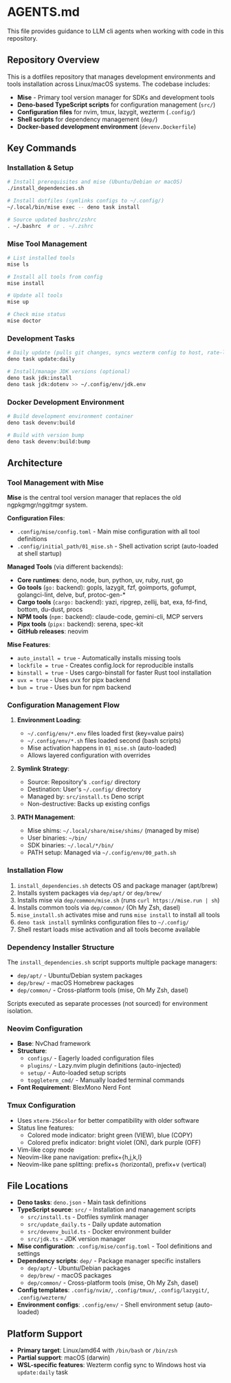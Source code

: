 # AGENTS.md

This file provides guidance to LLM cli agents when working with code in this repository.

## Repository Overview

This is a dotfiles repository that manages development environments and tools installation across Linux/macOS systems. The codebase includes:

- **Mise** - Primary tool version manager for SDKs and development tools
- **Deno-based TypeScript scripts** for configuration management (`src/`)
- **Configuration files** for nvim, tmux, lazygit, wezterm (`.config/`)
- **Shell scripts** for dependency management (`dep/`)
- **Docker-based development environment** (`devenv.Dockerfile`)

## Key Commands

### Installation & Setup

```bash
# Install prerequisites and mise (Ubuntu/Debian or macOS)
./install_dependencies.sh

# Install dotfiles (symlinks configs to ~/.config/)
~/.local/bin/mise exec -- deno task install

# Source updated bashrc/zshrc
. ~/.bashrc  # or . ~/.zshrc
```

### Mise Tool Management

```bash
# List installed tools
mise ls

# Install all tools from config
mise install

# Update all tools
mise up

# Check mise status
mise doctor
```

### Development Tasks

```bash
# Daily update (pulls git changes, syncs wezterm config to host, rate-limited to 16hr intervals)
deno task update:daily

# Install/manage JDK versions (optional)
deno task jdk:install
deno task jdk:dotenv >> ~/.config/env/jdk.env
```

### Docker Development Environment

```bash
# Build development environment container
deno task devenv:build

# Build with version bump
deno task devenv:build:bump
```

## Architecture

### Tool Management with Mise

**Mise** is the central tool version manager that replaces the old ngpkgmgr/nggitmgr system.

**Configuration Files**:

- `.config/mise/config.toml` - Main mise configuration with all tool definitions
- `.config/initial_path/01_mise.sh` - Shell activation script (auto-loaded at shell startup)

**Managed Tools** (via different backends):

- **Core runtimes**: deno, node, bun, python, uv, ruby, rust, go
- **Go tools** (`go:` backend): gopls, lazygit, fzf, goimports, gofumpt, golangci-lint, delve, buf, protoc-gen-\*
- **Cargo tools** (`cargo:` backend): yazi, ripgrep, zellij, bat, exa, fd-find, bottom, du-dust, procs
- **NPM tools** (`npm:` backend): claude-code, gemini-cli, MCP servers
- **Pipx tools** (`pipx:` backend): serena, spec-kit
- **GitHub releases**: neovim

**Mise Features**:

- `auto_install = true` - Automatically installs missing tools
- `lockfile = true` - Creates config.lock for reproducible installs
- `binstall = true` - Uses cargo-binstall for faster Rust tool installation
- `uvx = true` - Uses uvx for pipx backend
- `bun = true` - Uses bun for npm backend

### Configuration Management Flow

1. **Environment Loading**:
   - `~/.config/env/*.env` files loaded first (key=value pairs)
   - `~/.config/env/*.sh` files loaded second (bash scripts)
   - Mise activation happens in `01_mise.sh` (auto-loaded)
   - Allows layered configuration with overrides

2. **Symlink Strategy**:
   - Source: Repository's `.config/` directory
   - Destination: User's `~/.config/` directory
   - Managed by: `src/install.ts` Deno script
   - Non-destructive: Backs up existing configs

3. **PATH Management**:
   - Mise shims: `~/.local/share/mise/shims/` (managed by mise)
   - User binaries: `~/bin/`
   - SDK binaries: `~/.local/*/bin/`
   - PATH setup: Managed via `~/.config/env/00_path.sh`

### Installation Flow

1. `install_dependencies.sh` detects OS and package manager (apt/brew)
2. Installs system packages via `dep/apt/` or `dep/brew/`
3. Installs mise via `dep/common/mise.sh` (runs `curl https://mise.run | sh`)
4. Installs common tools via `dep/common/` (Oh My Zsh, dasel)
5. `mise_install.sh` activates mise and runs `mise install` to install all tools
6. `deno task install` symlinks configuration files to `~/.config/`
7. Shell restart loads mise activation and all tools become available

### Dependency Installer Structure

The `install_dependencies.sh` script supports multiple package managers:

- `dep/apt/` - Ubuntu/Debian system packages
- `dep/brew/` - macOS Homebrew packages
- `dep/common/` - Cross-platform tools (mise, Oh My Zsh, dasel)

Scripts executed as separate processes (not sourced) for environment isolation.

### Neovim Configuration

- **Base**: NvChad framework
- **Structure**:
  - `configs/` - Eagerly loaded configuration files
  - `plugins/` - Lazy.nvim plugin definitions (auto-injected)
  - `setup/` - Auto-loaded setup scripts
  - `toggleterm_cmd/` - Manually loaded terminal commands
- **Font Requirement**: BlexMono Nerd Font

### Tmux Configuration

- Uses `xterm-256color` for better compatibility with older software
- Status line features:
  - Colored mode indicator: bright green (VIEW), blue (COPY)
  - Colored prefix indicator: bright violet (ON), dark purple (OFF)
- Vim-like copy mode
- Neovim-like pane navigation: prefix+{h,j,k,l}
- Neovim-like pane splitting: prefix+s (horizontal), prefix+v (vertical)

## File Locations

- **Deno tasks**: `deno.json` - Main task definitions
- **TypeScript source**: `src/` - Installation and management scripts
  - `src/install.ts` - Dotfiles symlink manager
  - `src/update_daily.ts` - Daily update automation
  - `src/devenv_build.ts` - Docker environment builder
  - `src/jdk.ts` - JDK version manager
- **Mise configuration**: `.config/mise/config.toml` - Tool definitions and settings
- **Dependency scripts**: `dep/` - Package manager specific installers
  - `dep/apt/` - Ubuntu/Debian packages
  - `dep/brew/` - macOS packages
  - `dep/common/` - Cross-platform tools (mise, Oh My Zsh, dasel)
- **Config templates**: `.config/nvim/`, `.config/tmux/`, `.config/lazygit/`, `.config/wezterm/`
- **Environment configs**: `.config/env/` - Shell environment setup (auto-loaded)

## Platform Support

- **Primary target**: Linux/amd64 with `/bin/bash` or `/bin/zsh`
- **Partial support**: macOS (darwin)
- **WSL-specific features**: Wezterm config sync to Windows host via `update:daily` task
